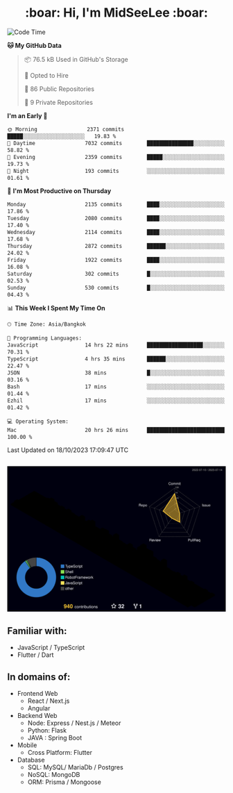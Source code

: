 <h1 align="center"> :boar: Hi, I'm MidSeeLee :boar:</h1>
 
<!--START_SECTION:waka-->
![Code Time](http://img.shields.io/badge/Code%20Time-1%2C023%20hrs%2058%20mins-blue)

**🐱 My GitHub Data** 

> 📦 76.5 kB Used in GitHub's Storage 
 > 
> 💼 Opted to Hire
 > 
> 📜 86 Public Repositories 
 > 
> 🔑 9 Private Repositories 
 > 
**I'm an Early 🐤** 

```text
🌞 Morning                2371 commits        █████░░░░░░░░░░░░░░░░░░░░   19.83 % 
🌆 Daytime                7032 commits        ███████████████░░░░░░░░░░   58.82 % 
🌃 Evening                2359 commits        █████░░░░░░░░░░░░░░░░░░░░   19.73 % 
🌙 Night                  193 commits         ░░░░░░░░░░░░░░░░░░░░░░░░░   01.61 % 
```
📅 **I'm Most Productive on Thursday** 

```text
Monday                   2135 commits        ████░░░░░░░░░░░░░░░░░░░░░   17.86 % 
Tuesday                  2080 commits        ████░░░░░░░░░░░░░░░░░░░░░   17.40 % 
Wednesday                2114 commits        ████░░░░░░░░░░░░░░░░░░░░░   17.68 % 
Thursday                 2872 commits        ██████░░░░░░░░░░░░░░░░░░░   24.02 % 
Friday                   1922 commits        ████░░░░░░░░░░░░░░░░░░░░░   16.08 % 
Saturday                 302 commits         █░░░░░░░░░░░░░░░░░░░░░░░░   02.53 % 
Sunday                   530 commits         █░░░░░░░░░░░░░░░░░░░░░░░░   04.43 % 
```


📊 **This Week I Spent My Time On** 

```text
🕑︎ Time Zone: Asia/Bangkok

💬 Programming Languages: 
JavaScript               14 hrs 22 mins      ██████████████████░░░░░░░   70.31 % 
TypeScript               4 hrs 35 mins       ██████░░░░░░░░░░░░░░░░░░░   22.47 % 
JSON                     38 mins             █░░░░░░░░░░░░░░░░░░░░░░░░   03.16 % 
Bash                     17 mins             ░░░░░░░░░░░░░░░░░░░░░░░░░   01.44 % 
Ezhil                    17 mins             ░░░░░░░░░░░░░░░░░░░░░░░░░   01.42 % 

💻 Operating System: 
Mac                      20 hrs 26 mins      █████████████████████████   100.00 % 
```


 Last Updated on 18/10/2023 17:09:47 UTC
<!--END_SECTION:waka-->

##

![](./profile-3d-contrib/profile-night-rainbow.svg)

## Familiar with:
- JavaScript / TypeScript
- Flutter / Dart

## In domains of:
- Frontend Web
  - React / Next.js
  - Angular
- Backend Web
  - Node: Express / Nest.js / Meteor
  - Python: Flask
  - JAVA : Spring Boot
- Mobile
  - Cross Platform: Flutter
- Database
  - SQL: MySQL/ MariaDb / Postgres
  - NoSQL: MongoDB
  - ORM: Prisma / Mongoose
